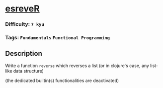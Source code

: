 # [esreveR](https://www.codewars.com/katreversea/5413759479ba273f8100003d)

### Difficulty: `7 kyu`

### Tags: `Fundamentals` `Functional Programming`

## Description

Write a function `reverse` which reverses a list (or in clojure's case, any list-like data structure)

(the dedicated builtin(s) functionalities are deactivated)